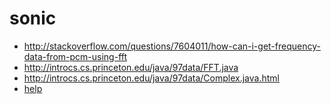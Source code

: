 # sonic

 * http://stackoverflow.com/questions/7604011/how-can-i-get-frequency-data-from-pcm-using-fft
 * http://introcs.cs.princeton.edu/java/97data/FFT.java
 * http://introcs.cs.princeton.edu/java/97data/Complex.java.html
 * [help](help.md)


